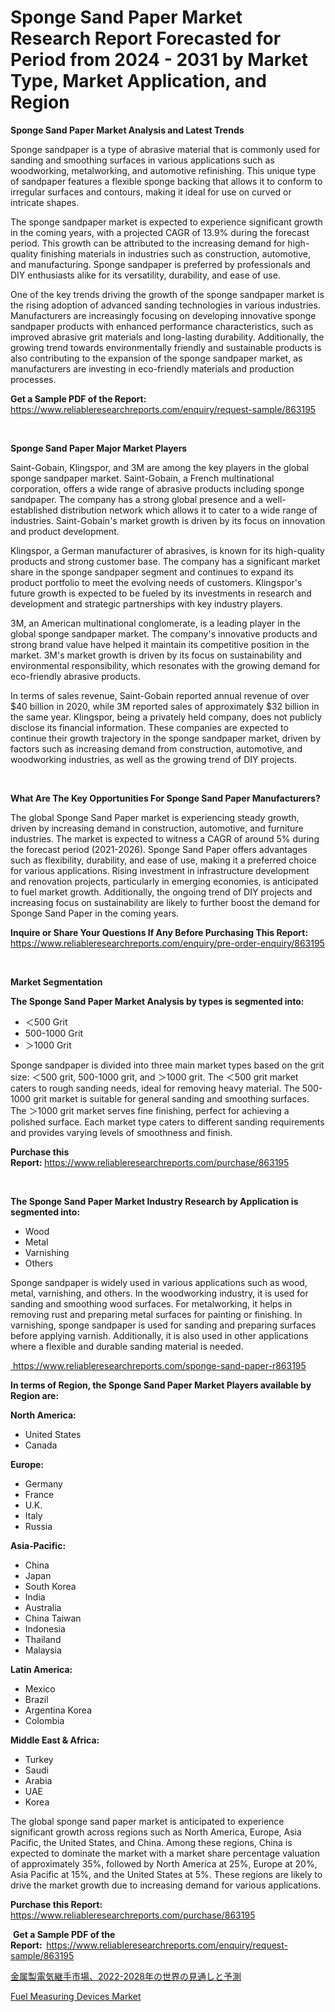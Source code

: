 <p><h1>Sponge Sand Paper Market Research Report Forecasted for Period from 2024 -  2031 by Market Type, Market Application, and Region</h1></p><p><strong>Sponge Sand Paper Market Analysis and Latest Trends</strong></p>
<p><p>Sponge sandpaper is a type of abrasive material that is commonly used for sanding and smoothing surfaces in various applications such as woodworking, metalworking, and automotive refinishing. This unique type of sandpaper features a flexible sponge backing that allows it to conform to irregular surfaces and contours, making it ideal for use on curved or intricate shapes.</p><p>The sponge sandpaper market is expected to experience significant growth in the coming years, with a projected CAGR of 13.9% during the forecast period. This growth can be attributed to the increasing demand for high-quality finishing materials in industries such as construction, automotive, and manufacturing. Sponge sandpaper is preferred by professionals and DIY enthusiasts alike for its versatility, durability, and ease of use.</p><p>One of the key trends driving the growth of the sponge sandpaper market is the rising adoption of advanced sanding technologies in various industries. Manufacturers are increasingly focusing on developing innovative sponge sandpaper products with enhanced performance characteristics, such as improved abrasive grit materials and long-lasting durability. Additionally, the growing trend towards environmentally friendly and sustainable products is also contributing to the expansion of the sponge sandpaper market, as manufacturers are investing in eco-friendly materials and production processes.</p></p>
<p><strong>Get a Sample PDF of the Report:&nbsp;</strong> <a href="https://www.reliableresearchreports.com/enquiry/request-sample/863195">https://www.reliableresearchreports.com/enquiry/request-sample/863195</a></p>
<p>&nbsp;</p>
<p><strong>Sponge Sand Paper Major Market Players</strong></p>
<p><p>Saint-Gobain, Klingspor, and 3M are among the key players in the global sponge sandpaper market. Saint-Gobain, a French multinational corporation, offers a wide range of abrasive products including sponge sandpaper. The company has a strong global presence and a well-established distribution network which allows it to cater to a wide range of industries. Saint-Gobain's market growth is driven by its focus on innovation and product development.</p><p>Klingspor, a German manufacturer of abrasives, is known for its high-quality products and strong customer base. The company has a significant market share in the sponge sandpaper segment and continues to expand its product portfolio to meet the evolving needs of customers. Klingspor's future growth is expected to be fueled by its investments in research and development and strategic partnerships with key industry players.</p><p>3M, an American multinational conglomerate, is a leading player in the global sponge sandpaper market. The company's innovative products and strong brand value have helped it maintain its competitive position in the market. 3M's market growth is driven by its focus on sustainability and environmental responsibility, which resonates with the growing demand for eco-friendly abrasive products.</p><p>In terms of sales revenue, Saint-Gobain reported annual revenue of over $40 billion in 2020, while 3M reported sales of approximately $32 billion in the same year. Klingspor, being a privately held company, does not publicly disclose its financial information. These companies are expected to continue their growth trajectory in the sponge sandpaper market, driven by factors such as increasing demand from construction, automotive, and woodworking industries, as well as the growing trend of DIY projects.</p></p>
<p>&nbsp;</p>
<p><strong>What Are The Key Opportunities For Sponge Sand Paper Manufacturers?</strong></p>
<p><p>The global Sponge Sand Paper market is experiencing steady growth, driven by increasing demand in construction, automotive, and furniture industries. The market is expected to witness a CAGR of around 5% during the forecast period (2021-2026). Sponge Sand Paper offers advantages such as flexibility, durability, and ease of use, making it a preferred choice for various applications. Rising investment in infrastructure development and renovation projects, particularly in emerging economies, is anticipated to fuel market growth. Additionally, the ongoing trend of DIY projects and increasing focus on sustainability are likely to further boost the demand for Sponge Sand Paper in the coming years.</p></p>
<p><strong>Inquire or Share Your Questions If Any Before Purchasing This Report:</strong> <a href="https://www.reliableresearchreports.com/enquiry/pre-order-enquiry/863195">https://www.reliableresearchreports.com/enquiry/pre-order-enquiry/863195</a></p>
<p>&nbsp;</p>
<p><strong>Market Segmentation</strong></p>
<p><strong>The Sponge Sand Paper Market Analysis by types is segmented into:</strong></p>
<p><ul><li>＜500 Grit</li><li>500-1000 Grit</li><li>＞1000 Grit</li></ul></p>
<p><p>Sponge sandpaper is divided into three main market types based on the grit size: ＜500 grit, 500-1000 grit, and ＞1000 grit. The ＜500 grit market caters to rough sanding needs, ideal for removing heavy material. The 500-1000 grit market is suitable for general sanding and smoothing surfaces. The ＞1000 grit market serves fine finishing, perfect for achieving a polished surface. Each market type caters to different sanding requirements and provides varying levels of smoothness and finish.</p></p>
<p><strong>Purchase this Report:&nbsp;</strong><a href="https://www.reliableresearchreports.com/purchase/863195">https://www.reliableresearchreports.com/purchase/863195</a></p>
<p>&nbsp;</p>
<p><strong>The Sponge Sand Paper Market Industry Research by Application is segmented into:</strong></p>
<p><ul><li>Wood</li><li>Metal</li><li>Varnishing</li><li>Others</li></ul></p>
<p><p>Sponge sandpaper is widely used in various applications such as wood, metal, varnishing, and others. In the woodworking industry, it is used for sanding and smoothing wood surfaces. For metalworking, it helps in removing rust and preparing metal surfaces for painting or finishing. In varnishing, sponge sandpaper is used for sanding and preparing surfaces before applying varnish. Additionally, it is also used in other applications where a flexible and durable sanding material is needed.</p></p>
<p><a href="https://www.reliableresearchreports.com/sponge-sand-paper-r863195">&nbsp;https://www.reliableresearchreports.com/sponge-sand-paper-r863195</a></p>
<p><strong>In terms of Region, the Sponge Sand Paper Market Players available by Region are:</strong></p>
<p>
    <p> <strong> North America: </strong>
        <ul>
            <li>United States</li>
            <li>Canada</li>
        </ul>
        </p> 
    <p> <strong> Europe: </strong>
        <ul>
            <li>Germany</li>
            <li>France</li>
            <li>U.K.</li>
            <li>Italy</li>
            <li>Russia</li>
        </ul>
        </p> 
    <p> <strong> Asia-Pacific: </strong>
        <ul>
            <li>China</li>
            <li>Japan</li>
            <li>South Korea</li>
            <li>India</li>
            <li>Australia</li>
            <li>China Taiwan</li>
            <li>Indonesia</li>
            <li>Thailand</li>
            <li>Malaysia</li>
        </ul>
        </p> 
    <p> <strong> Latin America: </strong>
        <ul>
            <li>Mexico</li>
            <li>Brazil</li>
            <li>Argentina Korea</li>
            <li>Colombia</li>
        </ul>
        </p> 
    <p> <strong> Middle East & Africa: </strong>
        <ul>
            <li>Turkey</li>
            <li>Saudi</li>
            <li>Arabia</li>
            <li>UAE</li>
            <li>Korea</li>
        </ul>
    </p>
    </p>
<p><p>The global sponge sand paper market is anticipated to experience significant growth across regions such as North America, Europe, Asia Pacific, the United States, and China. Among these regions, China is expected to dominate the market with a market share percentage valuation of approximately 35%, followed by North America at 25%, Europe at 20%, Asia Pacific at 15%, and the United States at 5%. These regions are likely to drive the market growth due to increasing demand for various applications.</p></p>
<p><strong>Purchase this Report: </strong><a href="https://www.reliableresearchreports.com/purchase/863195">https://www.reliableresearchreports.com/purchase/863195</a></p>
<p>&nbsp;<strong>Get a Sample PDF of the Report:&nbsp;&nbsp;</strong><a href="https://www.reliableresearchreports.com/enquiry/request-sample/863195">https://www.reliableresearchreports.com/enquiry/request-sample/863195</a></p>
<p><strong></strong></p>
<p><p><a href="https://github.com/oqxogxyvqe90775/Market-Research-Report-List-2/blob/main/3089085130947.md">金属製電気継手市場、2022-2028年の世界の見通しと予測</a></p><p><a href="https://issuu.com/reportprime-2/docs/fuel-measuring-devices-market-size-2030.pptx">Fuel Measuring Devices Market</a></p></p>